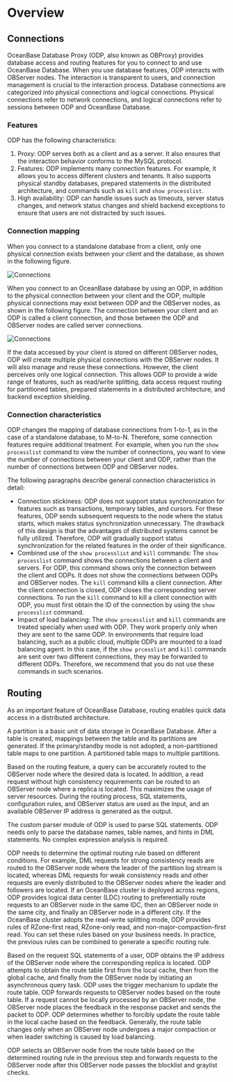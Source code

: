 # Overview

## Connections

OceanBase Database Proxy (ODP, also known as OBProxy) provides database access and routing features for you to connect to and use OceanBase Database. When you use database features, ODP interacts with OBServer nodes. The interaction is transparent to users, and connection management is crucial to the interaction process.
Database connections are categorized into physical connections and logical connections. Physical connections refer to network connections, and logical connections refer to sessions between ODP and OceanBase Database.

### Features

ODP has the following characteristics:

1. Proxy: ODP serves both as a client and as a server. It also ensures that the interaction behavior conforms to the MySQL protocol.
2. Features: ODP implements many connection features. For example, it allows you to access different clusters and tenants. It also supports physical standby databases, prepared statements in the distributed architecture, and commands such as `kill` and `show processlist`.
3. High availability: ODP can handle issues such as timeouts, server status changes, and network status changes and shield backend exceptions to ensure that users are not distracted by such issues.

### Connection mapping

When you connect to a standalone database from a client, only one physical connection exists between your client and the database, as shown in the following figure.

![Connections](https://obbusiness-private.oss-cn-shanghai.aliyuncs.com/doc/img/observer-enterprise/V4.1.0/reference/read-write-splitting/2023-03-06%2017%2016%2028.png)

When you connect to an OceanBase database by using an ODP, in addition to the physical connection between your client and the ODP, multiple physical connections may exist between ODP and the OBServer nodes, as shown in the following figure.
The connection between your client and an ODP is called a client connection, and those between the ODP and OBServer nodes are called server connections.

![Connections](https://obbusiness-private.oss-cn-shanghai.aliyuncs.com/doc/img/observer-enterprise/V4.1.0/reference/read-write-splitting/2023-03-06%2017%2020%2029.png)

If the data accessed by your client is stored on different OBServer nodes, ODP will create multiple physical connections with the OBServer nodes. It will also manage and reuse these connections. However, the client perceives only one logical connection. This allows ODP to provide a wide range of features, such as read/write splitting, data access request routing for partitioned tables, prepared statements in a distributed architecture, and backend exception shielding.

### Connection characteristics

ODP changes the mapping of database connections from 1-to-1, as in the case of a standalone database, to M-to-N. Therefore, some connection features require additional treatment.
For example, when you run the `show processlist` command to view the number of connections, you want to view the number of connections between your client and ODP, rather than the number of connections between ODP and OBServer nodes.

The following paragraphs describe general connection characteristics in detail:

* Connection stickiness: ODP does not support status synchronization for features such as transactions, temporary tables, and cursors. For these features, ODP sends subsequent requests to the node where the status starts, which makes status synchronization unnecessary. The drawback of this design is that the advantages of distributed systems cannot be fully utilized. Therefore, ODP will gradually support status synchronization for the related features in the order of their significance.
* Combined use of the `show processlist` and `kill` commands: The `show processlist` command shows the connections between a client and servers. For ODP, this command shows only the connection between the client and ODPs. It does not show the connections between ODPs and OBServer nodes. The `kill` command kills a client connection. After the client connection is closed, ODP closes the corresponding server connections. To run the `kill` command to kill a client connection with ODP, you must first obtain the ID of the connection by using the `show processlist` command.
* Impact of load balancing: The `show processlist` and `kill` commands are treated specially when used with ODP. They work properly only when they are sent to the same ODP. In environments that require load balancing, such as a public cloud, multiple ODPs are mounted to a load balancing agent. In this case, if the `show prcesslist` and `kill` commands are sent over two different connections, they may be forwarded to different ODPs. Therefore, we recommend that you do not use these commands in such scenarios.

## Routing

As an important feature of OceanBase Database, routing enables quick data access in a distributed architecture.

A partition is a basic unit of data storage in OceanBase Database. After a table is created, mappings between the table and its partitions are generated. If the primary/standby mode is not adopted, a non-partitioned table maps to one partition. A partitioned table maps to multiple partitions.

Based on the routing feature, a query can be accurately routed to the OBServer node where the desired data is located. In addition, a read request without high consistency requirements can be routed to an OBServer node where a replica is located. This maximizes the usage of server resources. During the routing process, SQL statements, configuration rules, and OBServer status are used as the input, and an available OBServer IP address is generated as the output. 
<!-- The following figure shows the routing logic. -->

<!-- ![Routing](https://help-static-aliyun-doc.aliyuncs.com/assets/img/zh-CN/6972700461/p369025.jpg) -->

The custom parser module of ODP is used to parse SQL statements. ODP needs only to parse the database names, table names, and hints in DML statements. No complex expression analysis is required.

ODP needs to determine the optimal routing rule based on different conditions. For example, DML requests for strong consistency reads are routed to the OBServer node where the leader of the partition log stream is located, whereas DML requests for weak consistency reads and other requests are evenly distributed to the OBServer nodes where the leader and followers are located. If an OceanBase cluster is deployed across regions, ODP provides logical data center (LDC) routing to preferentially route requests to an OBServer node in the same IDC, then an OBServer node in the same city, and finally an OBServer node in a different city. If the OceanBase cluster adopts the read-write splitting mode, ODP provides rules of RZone-first read, RZone-only read, and non-major-compaction-first read. You can set these rules based on your business needs. In practice, the previous rules can be combined to generate a specific routing rule.

Based on the request SQL statements of a user, ODP obtains the IP address of the OBServer node where the corresponding replica is located. ODP attempts to obtain the route table first from the local cache, then from the global cache, and finally from the OBServer node by initiating an asynchronous query task. ODP uses the trigger mechanism to update the route table. ODP forwards requests to OBServer nodes based on the route table. If a request cannot be locally processed by an OBServer node, the OBServer node places the feedback in the response packet and sends the packet to ODP. ODP determines whether to forcibly update the route table in the local cache based on the feedback. Generally, the route table changes only when an OBServer node undergoes a major compaction or when leader switching is caused by load balancing.

ODP selects an OBServer node from the route table based on the determined routing rule in the previous step and forwards requests to the OBServer node after this OBServer node passes the blocklist and graylist checks.
